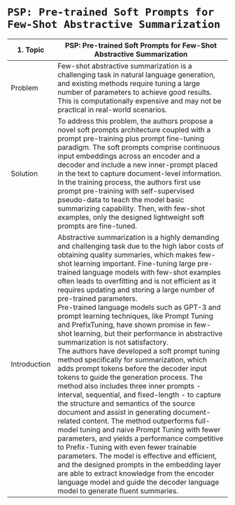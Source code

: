 # `PSP: Pre-trained Soft Prompts for Few-Shot Abstractive Summarization`


| 1. Topic | PSP: Pre-trained Soft Prompts for Few-Shot Abstractive Summarization|
|---------|--------------------|
| Problem | Few-shot abstractive summarization is a challenging task in natural language generation, and existing methods require tuning a large number of parameters to achieve good results. This is computationally expensive and may not be practical in real-world scenarios.|
| Solution | To address this problem, the authors propose a novel soft prompts architecture coupled with a prompt pre-training plus prompt fine-tuning paradigm. The soft prompts comprise continuous input embeddings across an encoder and a decoder and include a new inner-prompt placed in the text to capture document-level information. <br /> In the training process, the authors first use prompt pre-training with self-supervised pseudo-data to teach the model basic summarizing capability. Then, with few-shot examples, only the designed lightweight soft prompts are fine-tuned. |
| Introduction | Abstractive summarization is a highly demanding and challenging task due to the high labor costs of obtaining quality summaries, which makes few-shot learning important. Fine-tuning large pre-trained language models with few-shot examples often leads to overfitting and is not efficient as it requires updating and storing a large number of pre-trained parameters. <br /> Pre-trained language models such as GPT-3 and prompt learning techniques, like Prompt Tuning and PrefixTuning, have shown promise in few-shot learning, but their performance in abstractive summarization is not satisfactory.<br />The authors have developed a soft prompt tuning method specifically for summarization, which adds prompt tokens before the decoder input tokens to guide the generation process. The method also includes three inner prompts - interval, sequential, and fixed-length - to capture the structure and semantics of the source document and assist in generating document-related content. The method outperforms full-model tuning and naive Prompt Tuning with fewer parameters, and yields a performance competitive to Prefix-Tuning with even fewer trainable parameters. The model is effective and efficient, and the designed prompts in the embedding layer are able to extract knowledge from the encoder language model and guide the decoder language model to generate fluent summaries.|
